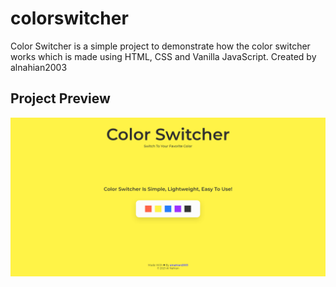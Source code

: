 # colorswitcher
Color Switcher is a simple project to demonstrate how the color switcher works which is made using HTML, CSS and Vanilla JavaScript. Created by alnahian2003

## Project Preview
<img src= "https://raw.githubusercontent.com/alnahian2003/colorswitcher/master/color-switcher-ss.jpg"/>
